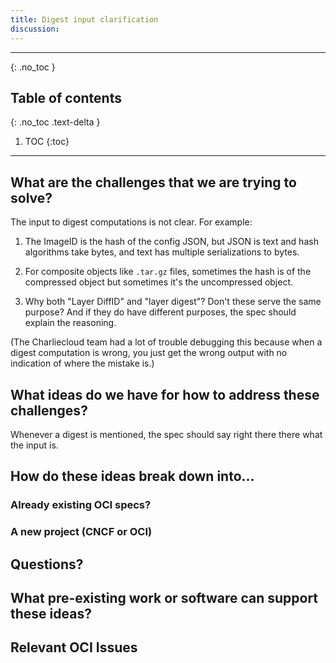 ```yaml
---
title: Digest input clarification
discussion: 
---
```


---

{: .no_toc }

## Table of contents
{: .no_toc .text-delta }

1. TOC
{:toc}

---

## What are the challenges that we are trying to solve?

The input to digest computations is not clear. For example:

  1. The ImageID is the hash of the config JSON, but JSON is text and hash
     algorithms take bytes, and text has multiple serializations to bytes.

  1. For composite objects like `.tar.gz` files, sometimes the hash is of the
     compressed object but sometimes it's the uncompressed object.

  1. Why both "Layer DiffID" and "layer digest"? Don't these serve the same
     purpose? And if they do have different purposes, the spec should explain
     the reasoning.

(The Charliecloud team had a lot of trouble debugging this because when a
digest computation is wrong, you just get the wrong output with no indication
of where the mistake is.)

## What ideas do we have for how to address these challenges?

Whenever a digest is mentioned, the spec should say right there there what the
input is.

## How do these ideas break down into...

### Already existing OCI specs?


### A new project (CNCF or OCI)


## Questions?


## What pre-existing work or software can support these ideas?

## Relevant OCI Issues


